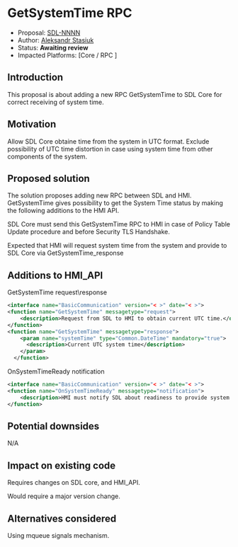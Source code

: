 # GetSystemTime RPC

* Proposal: [SDL-NNNN](NNNN-filename.md)
* Author: [Aleksandr Stasiuk](https://github.com/AStasiuk)
* Status: **Awaiting review**
* Impacted Platforms: [Core / RPC ]

## Introduction

This proposal is about adding a new RPC GetSystemTime to SDL Core for correct receiving of system time.


## Motivation

Allow SDL Core obtaine time from the system in UTC format. Exclude possibility of UTC time distortion in case using system time from other components of the system.


## Proposed solution


The solution proposes adding new RPC between SDL and HMI.  GetSystemTime gives possibility to get the System Time status by making the following additions to the HMI API.

SDL Core must send this GetSystemTime RPC to HMI in case of Policy Table Update procedure and before Security TLS Handshake.

Expected that HMI will request system time from the system and provide to SDL Core via GetSystemTime_response

## Additions to HMI_API

GetSystemTime request\response

```xml
<interface name="BasicCommunication" version="< >" date="< >">
<function name="GetSystemTime" messagetype="request">
    <description>Request from SDL to HMI to obtain current UTC time.</description>
</function>
<function name="GetSystemTime" messagetype="response">
    <param name="systemTime" type="Common.DateTime" mandatory="true">
      <description>Current UTC system time</description>
    </param>
  </function>
```
OnSystemTimeReady notification

```xml
<interface name="BasicCommunication" version="< >" date="< >">
<function name="OnSystemTimeReady" messagetype="notification">
    <description>HMI must notify SDL about readiness to provide system time.</description>
</function>
```

## Potential downsides

N/A

## Impact on existing code

Requires changes on SDL core,  and HMI_API.

Would require a major version change.

## Alternatives considered

Using mqueue signals mechanism.
